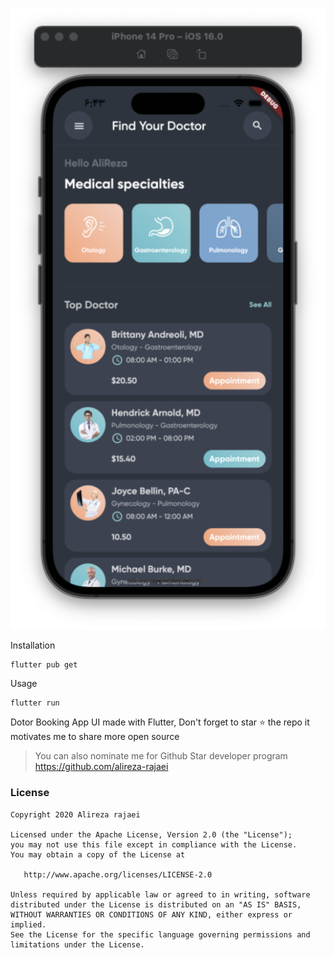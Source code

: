 ![](https://github.com/alireza-rajaei/dr_flutter_template/blob/master/assets/imgs/screenshot.png)

Installation

```
flutter pub get
```
Usage 

```
flutter run
```

Dotor Booking App UI made with Flutter, Don't forget to star ⭐ the repo it motivates me to share more open source

> You can also nominate me for Github Star developer program
> https://github.com/alireza-rajaei

### License

    Copyright 2020 Alireza rajaei

    Licensed under the Apache License, Version 2.0 (the "License");
    you may not use this file except in compliance with the License.
    You may obtain a copy of the License at

       http://www.apache.org/licenses/LICENSE-2.0

    Unless required by applicable law or agreed to in writing, software
    distributed under the License is distributed on an "AS IS" BASIS,
    WITHOUT WARRANTIES OR CONDITIONS OF ANY KIND, either express or implied.
    See the License for the specific language governing permissions and
    limitations under the License.
